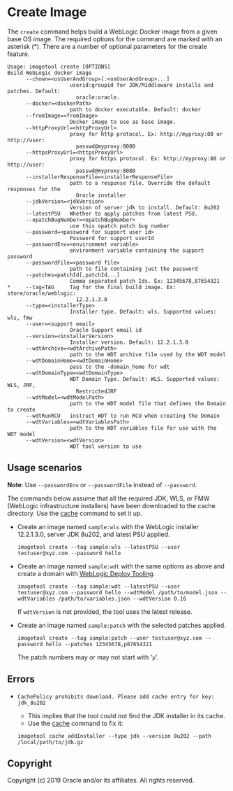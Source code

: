 # Create Image

The `create` command helps build a WebLogic Docker image from a given base OS image. The required options for the command
are marked with an asterisk (*). There are a number of optional parameters for the create feature.

```
Usage: imagetool create [OPTIONS]
Build WebLogic docker image
      --chown=<osUserAndGroup>[:<osUserAndGroup>...]
                    userid:groupid for JDK/Middleware installs and patches. Default:
                      oracle:oracle.
      --docker=<dockerPath>
                    path to docker executable. Default: docker
      --fromImage=<fromImage>
                    Docker image to use as base image.
      --httpProxyUrl=<httpProxyUrl>
                    proxy for http protocol. Ex: http://myproxy:80 or http://user:
                      passwd@myproxy:8080
      --httpsProxyUrl=<httpsProxyUrl>
                    proxy for https protocol. Ex: http://myproxy:80 or http://user:
                      passwd@myproxy:8080
      --installerResponseFile=<installerResponseFile>
                    path to a response file. Override the default responses for the
                      Oracle installer
      --jdkVersion=<jdkVersion>
                    Version of server jdk to install. Default: 8u202
      --latestPSU   Whether to apply patches from latest PSU.
      --opatchBugNumber=<opatchBugNumber>
                    use this opatch patch bug number
      --password=<password for support user id>
                    Password for support userId
      --passwordEnv=<environment variable>
                    environment variable containing the support password
      --passwordFile=<password file>
                    path to file containing just the password
      --patches=patchId[,patchId...]
                    Comma separated patch Ids. Ex: 12345678,87654321
*     --tag=TAG     Tag for the final build image. Ex: store/oracle/weblogic:
                      12.2.1.3.0
      --type=<installerType>
                    Installer type. Default: wls. Supported values: wls, fmw
      --user=<support email>
                    Oracle Support email id
      --version=<installerVersion>
                    Installer version. Default: 12.2.1.3.0
      --wdtArchive=<wdtArchivePath>
                    path to the WDT archive file used by the WDT model
      --wdtDomainHome=<wdtDomainHome>
                    pass to the -domain_home for wdt
      --wdtDomainType=<wdtDomainType>
                    WDT Domain Type. Default: WLS. Supported values: WLS, JRF,
                      RestrictedJRF
      --wdtModel=<wdtModelPath>
                    path to the WDT model file that defines the Domain to create
      --wdtRunRCU   instruct WDT to run RCU when creating the Domain
      --wdtVariables=<wdtVariablesPath>
                    path to the WDT variables file for use with the WDT model
      --wdtVersion=<wdtVersion>
                    WDT tool version to use
```

## Usage scenarios

**Note**: Use `--passwordEnv` or `--passwordFile` instead of `--password`.

The commands below assume that all the required JDK, WLS, or FMW (WebLogic infrastructure installers) have been downloaded
 to the cache directory. Use the [cache](cache.md) command to set it up.

- Create an image named `sample:wls` with the WebLogic installer 12.2.1.3.0, server JDK 8u202, and latest PSU applied.
    ```
    imagetool create --tag sample:wls --latestPSU --user testuser@xyz.com --password hello
    ```

- Create an image named `sample:wdt` with the same options as above and create a domain with [WebLogic Deploy Tooling](https://github.com/oracle/weblogic-deploy-tooling).
    ```
    imagetool create --tag sample:wdt --latestPSU --user testuser@xyz.com --password hello --wdtModel /path/to/model.json --wdtVariables /path/to/variables.json --wdtVersion 0.16
    ```
    If `wdtVersion` is not provided, the tool uses the latest release.

- Create an image named `sample:patch` with the selected patches applied.
    ```
    imagetool create --tag sample:patch --user testuser@xyz.com --password hello --patches 12345678,p87654321
    ```
    The patch numbers may or may not start with '`p`'.

## Errors

- `CachePolicy prohibits download. Please add cache entry for key: jdk_8u202`

   - This implies that the tool could not find the JDK installer in its cache.
   - Use the [cache](cache.md) command to fix it:
    ```
    imagetool cache addInstaller --type jdk --version 8u202 --path /local/path/to/jdk.gz
    ```
## Copyright
Copyright (c) 2019 Oracle and/or its affiliates. All rights reserved.
